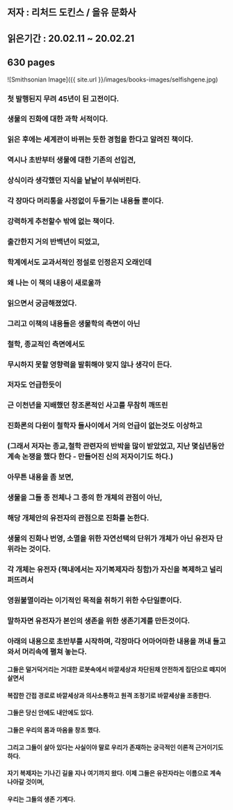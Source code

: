 ## 저자 : 리처드 도킨스 / 을유 문화사

## 읽은기간 : 20.02.11 ~ 20.02.21

## 630 pages

![Smithsonian Image]({{ site.url }}/images/books-images/selfishgene.jpg)

### 첫 발행된지 무려 45년이 된 고전이다.

### 생물의 진화에 대한 과학 서적이다.

### 읽은 후에는 세계관이 바뀌는 듯한 경험을 한다고 알려진 책이다.

### 역시나 초반부터 생물에 대한 기존의 선입견,

### 상식이라 생각했던 지식을 낱낱이 부숴버린다.

### 각 장마다 머리통을 사정없이 두들기는 내용들 뿐이다.

### 강력하게 추천할수 밖에 없는 책이다.

### 출간한지 거의 반백년이 되었고,

### 학계에서도 교과서적인 정설로 인정은지 오래인데

### 왜 나는 이 책의 내용이 새로울까

### 읽으면서 궁금해졌었다.

### 그리고 이책의 내용들은 생물학의 측면이 아닌

### 철학, 종교적인 측면에서도

### 무시하지 못할 영향력을 발휘해야 맞지 않나 생각이 든다.

### 저자도 언급한듯이

### 근 이천년을 지배했던 창조론적인 사고를 무참히 깨뜨린

### 진화론의 다윈이 철학자 들사이에서 거의 언급이 없는것도 이상하고

### (그래서 저자는 종교,철학 관련자의 반박을 많이 받았었고, 지난 몇십년동안 계속 논쟁을 했다 한다 - 만들어진 신의 저자이기도 하다.)

### 아무튼 내용을 좀 보면,

### 생물을 그들 종 전체나 그 종의 한 개체의 관점이 아닌,

### 해당 개체안의 유전자의 관점으로 진화를 논한다.

### 생물의 진화나 번영, 소멸을 위한 자연선택의 단위가 개체가 아닌 유전자 단위라는 것이다.

### 각 개체는 유전자 (책내에서는 자기복제자라 칭함)가 자신을 복제하고 널리 퍼뜨려서

### 영원불멸이라는 이기적인 목적을 취하기 위한 수단일뿐이다.

### 말하자면 유전자가 본인의 생존을 위한 생존기계를 만든것이다.

### 아래의 내용으로 초반부를 시작하며, 각장마다 어마어마한 내용을 꺼내 들고와서 머리속에 펼쳐 놓는다.

#### 그들은 덜거덕거리는 거대한 로봇속에서 바깥세상과 차단된채 안전하게 집단으로 떼지어 살면서

#### 복잡한 간접 경로로 바깥세상과 의사소통하고 원격 조정기로 바깥세상을 조종한다.

#### 그들은 당신 안에도 내안에도 있다.

#### 그들은 우리의 몸과 마음을 창조 했다.

#### 그리고 그들이 살아 있다는 사실이야 말로 우리가 존재하는 궁극적인 이론적 근거이기도 하다.

#### 자기 복제자는 기나긴 길을 지나 여기까지 왔다. 이제 그들은 유전자라는 이름으로 계속 나아갈 것이며,

#### 우리는 그들의 생존 기계다.





